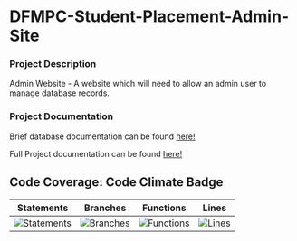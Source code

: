 # DFMPC-Student-Placement-Admin-Site

### Project Description
Admin Website - A website which will need to allow an admin user to manage database records.

### Project Documentation

Brief database documentation can be found [here!](https://github.com/Software-Design-2022/DFMPC-Admin-Access/wiki) 

Full Project documentation can be found [here!](https://github.com/Software-Design-2022/DFMPC-Student-Placement-System/wiki) 

## Code Coverage: Code Climate Badge

| Statements                                                                                       | Branches                                                                                       | Functions                                                                                       | Lines                                                                                       |
| ------------------------------------------------------------------------------------------------ | ---------------------------------------------------------------------------------------------- | ----------------------------------------------------------------------------------------------- | ------------------------------------------------------------------------------------------- |
| ![Statements](https://img.shields.io/badge/statements-Unknown%25-brightgreen.svg?style=flat&logo=jest) | ![Branches](https://img.shields.io/badge/branches-Unknown%25-brightgreen.svg?style=flat&logo=jest) | ![Functions](https://img.shields.io/badge/functions-Unknown%25-brightgreen.svg?style=flat&logo=jest) | ![Lines](https://img.shields.io/badge/lines-Unknown%25-brightgreen.svg?style=flat&logo=jest) |


